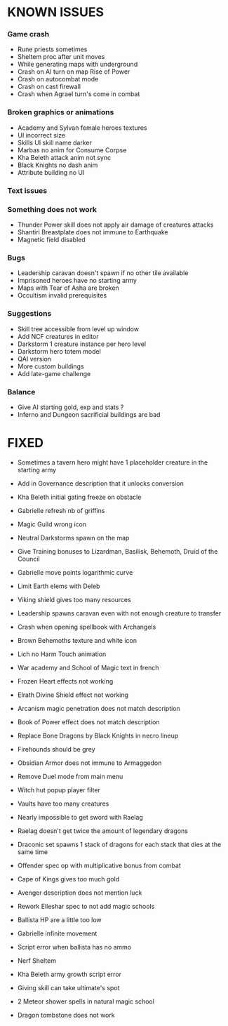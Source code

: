 # KNOWN ISSUES

### Game crash

- Rune priests sometimes
- Sheltem proc after unit moves
- While generating maps with underground
- Crash on AI turn on map Rise of Power
- Crash on autocombat mode
- Crash on cast firewall
- Crash when Agrael turn's come in combat

### Broken graphics or animations

- Academy and Sylvan female heroes textures
- UI incorrect size
- Skills UI skill name darker
- Marbas no anim for Consume Corpse
- Kha Beleth attack anim not sync
- Black Knights no dash anim
- Attribute building no UI

### Text issues


### Something does not work

- Thunder Power skill does not apply air damage of creatures attacks
- Shantiri Breastplate does not immune to Earthquake
- Magnetic field disabled

### Bugs

- Leadership caravan doesn't spawn if no other tile available
- Imprisoned heroes have no starting army
- Maps with Tear of Asha are broken
- Occultism invalid prerequisites

### Suggestions

- Skill tree accessible from level up window
- Add NCF creatures in editor
- Darkstorm 1 creature instance per hero level
- Darkstorm hero totem model
- QAI version
- More custom buildings
- Add late-game challenge

### Balance

- Give AI starting gold, exp and stats ?
- Inferno and Dungeon sacrificial buildings are bad


# FIXED

- Sometimes a tavern hero might have 1 placeholder creature in the starting army
- Add in Governance description that it unlocks conversion
- Kha Beleth initial gating freeze on obstacle
- Gabrielle refresh nb of griffins
- Magic Guild wrong icon
- Neutral Darkstorms spawn on the map
- Give Training bonuses to Lizardman, Basilisk, Behemoth, Druid of the Council
- Gabrielle move points logarithmic curve
- Limit Earth elems with Deleb
- Viking shield gives too many resources
- Leadership spawns caravan even with not enough creature to transfer
- Crash when opening spellbook with Archangels
- Brown Behemoths texture and white icon
- Lich no Harm Touch animation
- War academy and School of Magic text in french
- Frozen Heart effects not working
- Elrath Divine Shield effect not working
- Arcanism magic penetration does not match description
- Book of Power effect does not match description
- Replace Bone Dragons by Black Knights in necro lineup
- Firehounds should be grey
- Obsidian Armor does not immune to Armaggedon
- Remove Duel mode from main menu
- Witch hut popup player filter
- Vaults have too many creatures
- Nearly impossible to get sword with Raelag
- Raelag doesn't get twice the amount of legendary dragons
- Draconic set spawns 1 stack of dragons for each stack that dies at the same time
- Offender spec op with multiplicative bonus from combat
- Cape of Kings gives too much gold

- Avenger description does not mention luck
- Rework Elleshar spec to not add magic schools
- Ballista HP are a little too low
- Gabrielle infinite movement
- Script error when ballista has no ammo
- Nerf Sheltem
- Kha Beleth army growth script error
- Giving skill can take ultimate's spot
- 2 Meteor shower spells in natural magic school
- Dragon tombstone does not work
